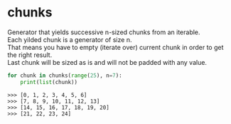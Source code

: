 # chunks
Generator that yields successive n-sized chunks from an iterable.     
Each yilded chunk is a generator of size n.     
That means you have to empty (iterate over) current chunk in order to get the right result.     
Last chunk will be sized as is and will not be padded with any value.       

```python
for chunk in chunks(range(25), n=7):
    print(list(chunk))
```

```
>>> [0, 1, 2, 3, 4, 5, 6]
>>> [7, 8, 9, 10, 11, 12, 13]
>>> [14, 15, 16, 17, 18, 19, 20]
>>> [21, 22, 23, 24]
```
